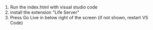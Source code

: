 1. Run the index.html with visual studio code
2. install the extension "Life Server"
3. Press Go Live in below right of the screen (if not shown, restart VS Code)
